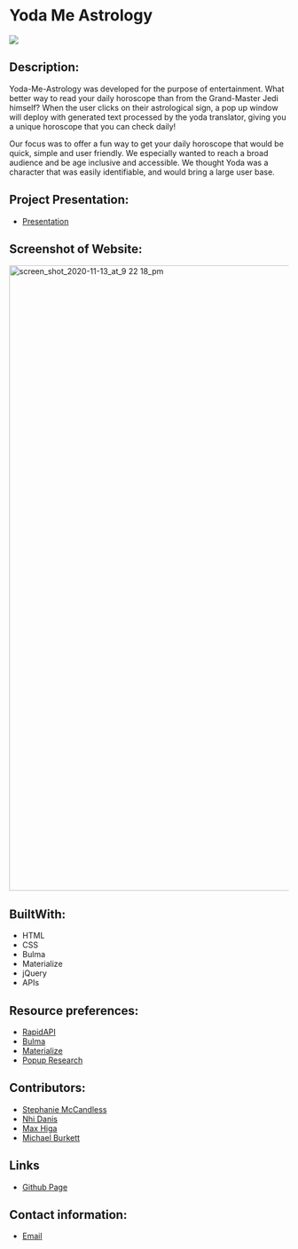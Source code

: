 # Yoda Me Astrology
<img src="https://img.shields.io/badge/LICENSE-mit-green"/>

## Description:

Yoda-Me-Astrology was developed for the purpose of entertainment. What better way to read your daily horoscope than from the Grand-Master Jedi himself? When the user clicks on their astrological sign, a pop up window will deploy with generated text processed by the yoda translator, giving you a unique horoscope that you can check daily!

Our focus was to offer a fun way to get your daily horoscope that would be quick, simple and user friendly. We especially wanted to reach a broad audience and be age inclusive and accessible. We thought Yoda was a character that was easily identifiable, and would bring a large user base.

## Project Presentation:
* [Presentation](https://docs.google.com/presentation/d/1ZBkreorxnVGgSbucgns-47vkGchvur9heMYg7zuL1OE/edit?ts=5faf70d1#slide=id.gaafa7bf09e_2_764)

## Screenshot of Website:
<img width="1128" alt="screen_shot_2020-11-13_at_9 22 18_pm" src="https://user-images.githubusercontent.com/69176601/99157653-f85c7900-266e-11eb-88f1-b274afbb42d8.png">


## BuiltWith:

* HTML
* CSS
* Bulma
* Materialize
* jQuery
*  APIs

## Resource preferences:
* [RapidAPI](https://rapidapi.com/)
* [Bulma](https://bulma.io/)
* [Materialize](https://materializecss.com/)
* [Popup Research](https://html-online.com/articles/simple-popup-box/)

## Contributors:
* [Stephanie McCandless](https://github.com/stephimarie )
* [Nhi Danis](https://github.com/NhiDanis)
* [Max Higa](https://github.com/maxx-808)
* [Michael Burkett](https://github.com/cadeburkett)

## Links
* [Github Page](https://nhidanis.github.io/Yoda_me_astrology/)

## Contact information:
* [Email](a.nhi1001@gmail.com)


